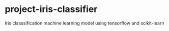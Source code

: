 # project-iris-classifier
Iris classsification machine learning model using tensorflow and scikit-learn
